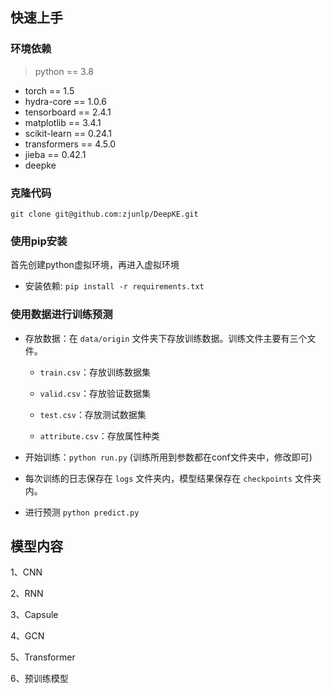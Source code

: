 ## 快速上手

### 环境依赖

> python == 3.8

- torch == 1.5
- hydra-core == 1.0.6
- tensorboard == 2.4.1
- matplotlib == 3.4.1
- scikit-learn == 0.24.1
- transformers == 4.5.0
- jieba == 0.42.1
- deepke 

### 克隆代码
```
git clone git@github.com:zjunlp/DeepKE.git
```
### 使用pip安装

首先创建python虚拟环境，再进入虚拟环境

- 安装依赖: ```pip install -r requirements.txt```

### 使用数据进行训练预测

- 存放数据：在 `data/origin` 文件夹下存放训练数据。训练文件主要有三个文件。

  - `train.csv`：存放训练数据集

  - `valid.csv`：存放验证数据集

  - `test.csv`：存放测试数据集

  - `attribute.csv`：存放属性种类

- 开始训练：```python run.py``` (训练所用到参数都在conf文件夹中，修改即可)

- 每次训练的日志保存在 `logs` 文件夹内，模型结果保存在 `checkpoints` 文件夹内。

- 进行预测 ```python predict.py```


## 模型内容
1、CNN

2、RNN

3、Capsule

4、GCN

5、Transformer

6、预训练模型
